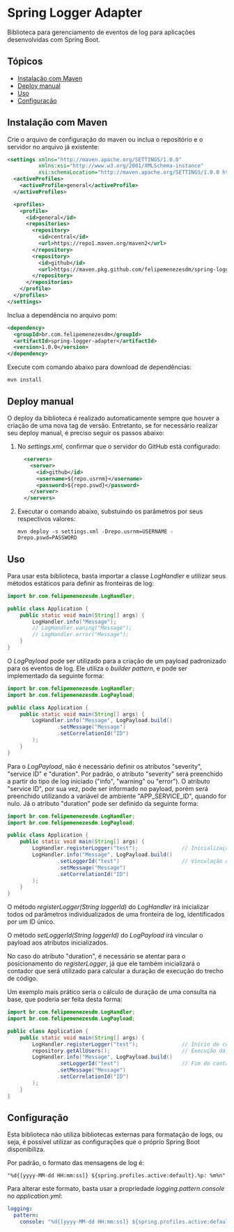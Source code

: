 # Spring Logger Adapter
Biblioteca para gerenciamento de eventos de log para aplicações desenvolvidas com Spring Boot.

## Tópicos
- [Instalação com Maven](#instalação-com-maven)
- [Deploy manual](#deploy-manual)
- [Uso](#uso)
- [Configuração](#configuração)

## Instalação com Maven
Crie o arquivo de configuração do maven ou inclua o repositório e o servidor no arquivo já existente:
```xml
<settings xmlns="http://maven.apache.org/SETTINGS/1.0.0" 
          xmlns:xsi="http://www.w3.org/2001/XMLSchema-instance" 
          xsi:schemaLocation="http://maven.apache.org/SETTINGS/1.0.0 http://maven.apache.org/xsd/settings-1.0.0.xsd">
  <activeProfiles>
    <activeProfile>general</activeProfile>
  </activeProfiles>

  <profiles>
    <profile>
      <id>general</id>
      <repositories>
        <repository>
          <id>central</id>
          <url>https://repo1.maven.org/maven2</url>
        </repository>
        <repository>
          <id>github</id>
          <url>https://maven.pkg.github.com/felipemenezesdm/spring-logger-adapter</url>
        </repository>
      </repositories>
    </profile>
  </profiles>
</settings>
```

Inclua a dependência no arquivo pom:
```xml
<dependency>
  <groupId>br.com.felipemenezesdm</groupId>
  <artifactId>spring-logger-adapter</artifactId>
  <version>1.0.0</version>
</dependency>
```

Execute com comando abaixo para download de dependências:
```
mvn install
```

## Deploy manual
O deploy da biblioteca é realizado automaticamente sempre que houver a criação de uma nova tag de versão. Entretanto, se for necessário realizar seu deploy manual, é preciso seguir os passos abaixo:

1. No _settings.xml_, confirmar que o servidor do GitHub está configurado:
    ```xml
      <servers>
        <server>
          <id>github</id>
          <username>${repo.usrnm}</username>
          <password>${repo.pswd}</password>
        </server>
      </servers>
    ```
2. Executar o comando abaixo, substuindo os parâmetros por seus respectivos valores:
    ```
    mvn deploy -s settings.xml -Drepo.usrnm=USERNAME -Drepo.pswd=PASSWORD
    ```

## Uso
Para usar esta biblioteca, basta importar a classe _LogHandler_ e utilizar seus métodos estáticos para definir as fronteiras de log:

```java
import br.com.felipemenezesdm.LogHandler;

public class Application { 
    public static void main(String[] args) {
        LogHandler.info("Message");
        // LogHandler.waning("Message");
        // LogHandler.error("Message");
    }
}
```

O _LogPayload_ pode ser utilizado para a criação de um payload padronizado para os eventos de log. Ele utiliza o _builder pattern_, e pode ser implementado da seguinte forma:
```java
import br.com.felipemenezesdm.LogHandler;
import br.com.felipemenezesdm.LogPayload;

public class Application {
    public static void main(String[] args) {
        LogHandler.info("Message", LogPayload.build()
                .setMessage("Message")
                .setCorrelationId("ID")
        );
    }
}
```

Para o _LogPayload_, não é necessário definir os atributos "severity", "service ID" e "duration". Por padrão, o atributo "severity" será preenchido a partir do tipo de log iniciado ("info", "warning" ou "error"). O atributo "service ID", por sua vez, pode ser informado no payload, porém será preenchido utilizando a variável de ambiente "APP_SERVICE_ID", quando for nulo. Já o atributo "duration" pode ser definido da seguinte forma:
```java
import br.com.felipemenezesdm.LogHandler;
import br.com.felipemenezesdm.LogPayload;

public class Application { 
    public static void main(String[] args) {
        LogHandler.registerLogger("test");              // Inicialização de novos  atributos de log
        LogHandler.info("Message", LogPayload.build()
                .setLoggerId("test")                    // Vinculação do payload aos atributos inicializados
                .setMessage("Message")
                .setCorrelationId("ID")
        );
    }
}
```

O método _registerLogger(String loggerId)_ do _LogHandler_ irá inicializar todos od parâmetros individualizados de uma fronteira de log, identificados por um ID único.

O método _setLoggerId(String loggerId)_ do _LogPayload_ irá vincular o payload aos atributos inicializados. 

No caso do atributo "duration", é necessário se atentar para o posicionamento do _registerLogger_, já que ele também inicializará o contador que será utilizado para calcular a duração de execução do trecho de código.

Um exemplo mais prático seria o cálculo de duração de uma consulta na base, que poderia ser feita desta forma:

```java
import br.com.felipemenezesdm.LogHandler;
import br.com.felipemenezesdm.LogPayload;

public class Application { 
    public static void main(String[] args) {
        LogHandler.registerLogger("test");              // Início do contador
        repository.getAllUsers();                       // Execução da consulta
        LogHandler.info("Message", LogPayload.build()
                .setLoggerId("test")                    // Fim do contador
                .setMessage("Message")
                .setCorrelationId("ID")
        );
    }
}
```

## Configuração
Esta biblioteca não utiliza bibliotecas externas para formatação de logs, ou seja, é possível utilizar as configurações que o próprio Spring Boot disponibiliza.

Por padrão, o formato das mensagens de log é:
```
"%d{[yyyy-MM-dd HH:mm:ss]} ${spring.profiles.active:default}.%p: %m%n"
```

Para alterar este formato, basta usar a propriedade _logging.pattern.console_ no _application.yml_:
```yaml
logging:
  pattern:
    console: "%d{[yyyy-MM-dd HH:mm:ss]} ${spring.profiles.active:default}.%p: %m%n"
```
